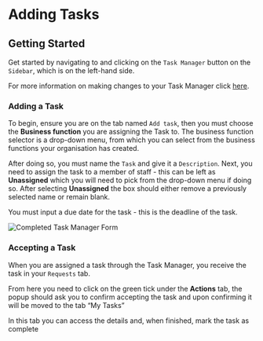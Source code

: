 # Adding Tasks

## Getting Started

Get started by navigating to and clicking on the `Task Manager` button on the `Sidebar`, which is on the left-hand side.

For more information on making changes to your Task Manager click [here][Task Manager].

### Adding a Task

To begin, ensure you are on the tab named `Add task`, then you must choose the **Business function** you are assigning the Task to. The business function selector is a drop-down menu, from which you can select from the business functions your organisation has created.

After doing so, you must name the `Task` and give it a `Description`. Next, you need to assign the task to a member of staff - this can be left as **Unassigned** which you will need to pick from the drop-down menu if doing so. After selecting **Unassigned** the box should either remove a previously selected name or remain blank.

You must input a due date for the task - this is the deadline of the task.

<img src="/img/DocImg/General Information/Task_Manager/Completed_Task_Manager_Form.png" alt="Completed Task Manager Form" class="center"/>

### Accepting a Task

When you are assigned a task through the Task Manager, you receive the task in your `Requests` tab.

From here you need to click on the green tick under the **Actions** tab, the popup should ask you to confirm accepting the task and upon confirming it will be moved to the tab “My Tasks”

In this tab you can access the details and, when finished, mark the task as complete

[Task Manager]: ../actions#task-manager-tasks
[Modifying a Task]: ../actions#modifying-a-task